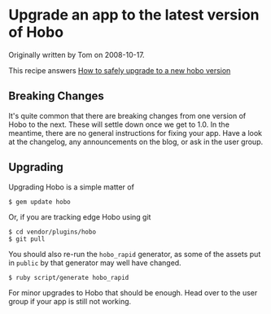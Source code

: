 # Upgrade an app to the latest version of Hobo

Originally written by Tom on 2008-10-17.

This recipe answers [How to safely upgrade to a new hobo version](/manual/faq/11-how-to-safely-upgrade-to-a)

## Breaking Changes

It's quite common that there are breaking changes from one version of Hobo to the next. These will settle down once we get to 1.0. In the meantime, there are no general instructions for fixing your app. Have a look at the changelog, any announcements on the blog, or ask in the user group.

## Upgrading

Upgrading Hobo is a simple matter of

    $ gem update hobo

Or, if you are tracking edge Hobo using git

    $ cd vendor/plugins/hobo
    $ git pull

You should also re-run the `hobo_rapid` generator, as some of the assets put in `public` by that generator may well have changed.

    $ ruby script/generate hobo_rapid

For minor upgrades to Hobo that should be enough. Head over to the user group if your app is still not working.

